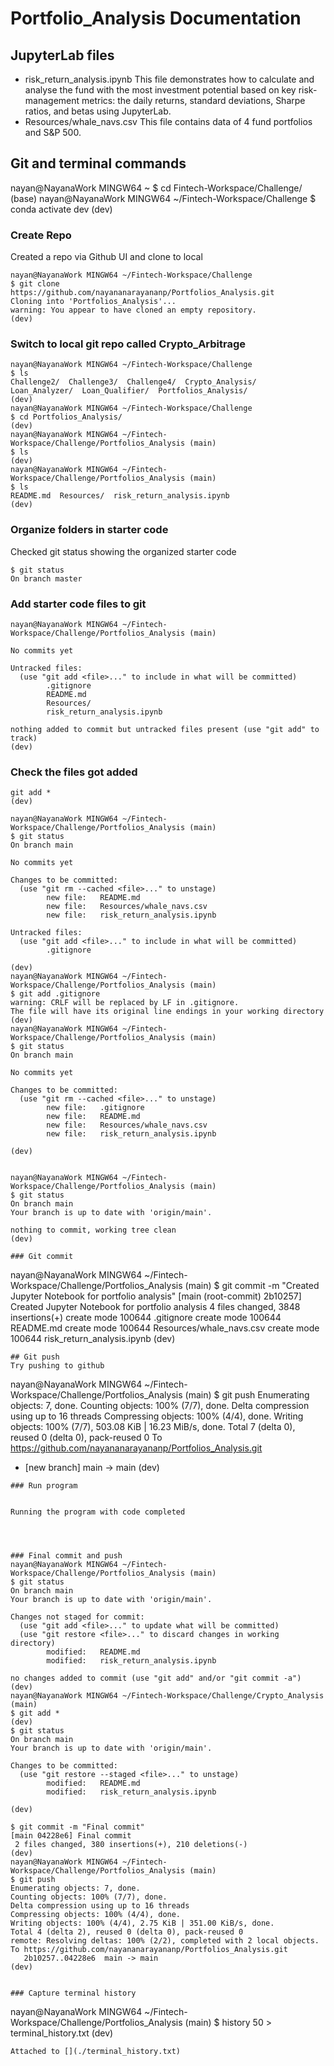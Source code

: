 # Portfolio_Analysis Documentation
## JupyterLab files
- risk_return_analysis.ipynb
This file demonstrates how to calculate and analyse the fund with the most investment potential based on key risk-management metrics: the daily returns, standard deviations, Sharpe ratios, and betas using JupyterLab.
- Resources/whale_navs.csv
This file contains data of 4 fund portfolios and S&P 500. 


## Git and terminal commands
nayan@NayanaWork MINGW64 ~
$ cd Fintech-Workspace/Challenge/
(base)
nayan@NayanaWork MINGW64 ~/Fintech-Workspace/Challenge
$ conda activate dev
(dev)
### Create Repo

Created a repo via Github UI and clone to local
```
nayan@NayanaWork MINGW64 ~/Fintech-Workspace/Challenge
$ git clone https://github.com/nayananarayananp/Portfolios_Analysis.git
Cloning into 'Portfolios_Analysis'...
warning: You appear to have cloned an empty repository.
(dev)

```
### Switch to local git repo called Crypto_Arbitrage
```
nayan@NayanaWork MINGW64 ~/Fintech-Workspace/Challenge
$ ls
Challenge2/  Challenge3/  Challenge4/  Crypto_Analysis/  Loan_Analyzer/  Loan_Qualifier/  Portfolios_Analysis/
(dev)
nayan@NayanaWork MINGW64 ~/Fintech-Workspace/Challenge
$ cd Portfolios_Analysis/
(dev)
nayan@NayanaWork MINGW64 ~/Fintech-Workspace/Challenge/Portfolios_Analysis (main)
$ ls
(dev)
nayan@NayanaWork MINGW64 ~/Fintech-Workspace/Challenge/Portfolios_Analysis (main)
$ ls
README.md  Resources/  risk_return_analysis.ipynb
(dev)

```

### Organize folders in starter code
Checked git status showing the organized starter code
```
$ git status
On branch master

```

### Add starter code files to git
```
nayan@NayanaWork MINGW64 ~/Fintech-Workspace/Challenge/Portfolios_Analysis (main)

No commits yet

Untracked files:
  (use "git add <file>..." to include in what will be committed)
        .gitignore
        README.md
        Resources/
        risk_return_analysis.ipynb

nothing added to commit but untracked files present (use "git add" to track)
(dev)
```

### Check the files got added
```
git add *
(dev)

nayan@NayanaWork MINGW64 ~/Fintech-Workspace/Challenge/Portfolios_Analysis (main)
$ git status
On branch main

No commits yet

Changes to be committed:
  (use "git rm --cached <file>..." to unstage)
        new file:   README.md
        new file:   Resources/whale_navs.csv
        new file:   risk_return_analysis.ipynb

Untracked files:
  (use "git add <file>..." to include in what will be committed)
        .gitignore

(dev)
nayan@NayanaWork MINGW64 ~/Fintech-Workspace/Challenge/Portfolios_Analysis (main)
$ git add .gitignore
warning: CRLF will be replaced by LF in .gitignore.
The file will have its original line endings in your working directory
(dev)
nayan@NayanaWork MINGW64 ~/Fintech-Workspace/Challenge/Portfolios_Analysis (main)
$ git status
On branch main

No commits yet

Changes to be committed:
  (use "git rm --cached <file>..." to unstage)
        new file:   .gitignore
        new file:   README.md
        new file:   Resources/whale_navs.csv
        new file:   risk_return_analysis.ipynb

(dev)


nayan@NayanaWork MINGW64 ~/Fintech-Workspace/Challenge/Portfolios_Analysis (main)
$ git status
On branch main
Your branch is up to date with 'origin/main'.

nothing to commit, working tree clean
(dev)

### Git commit
```
nayan@NayanaWork MINGW64 ~/Fintech-Workspace/Challenge/Portfolios_Analysis (main)
$ git commit -m "Created Jupyter Notebook for portfolio analysis"
[main (root-commit) 2b10257] Created Jupyter Notebook for portfolio analysis
 4 files changed, 3848 insertions(+)
 create mode 100644 .gitignore
 create mode 100644 README.md
 create mode 100644 Resources/whale_navs.csv
 create mode 100644 risk_return_analysis.ipynb
(dev)
```
## Git push
Try pushing to github 
```
nayan@NayanaWork MINGW64 ~/Fintech-Workspace/Challenge/Portfolios_Analysis (main)
$ git push
Enumerating objects: 7, done.
Counting objects: 100% (7/7), done.
Delta compression using up to 16 threads
Compressing objects: 100% (4/4), done.
Writing objects: 100% (7/7), 503.08 KiB | 16.23 MiB/s, done.
Total 7 (delta 0), reused 0 (delta 0), pack-reused 0
To https://github.com/nayananarayananp/Portfolios_Analysis.git
 * [new branch]      main -> main
(dev)
```
### Run program


Running the program with code completed
```
```



### Final commit and push
nayan@NayanaWork MINGW64 ~/Fintech-Workspace/Challenge/Portfolios_Analysis (main)
$ git status
On branch main
Your branch is up to date with 'origin/main'.

Changes not staged for commit:
  (use "git add <file>..." to update what will be committed)
  (use "git restore <file>..." to discard changes in working directory)
        modified:   README.md
        modified:   risk_return_analysis.ipynb

no changes added to commit (use "git add" and/or "git commit -a")
(dev)
nayan@NayanaWork MINGW64 ~/Fintech-Workspace/Challenge/Crypto_Analysis (main)
$ git add *
(dev)
$ git status
On branch main
Your branch is up to date with 'origin/main'.

Changes to be committed:
  (use "git restore --staged <file>..." to unstage)
        modified:   README.md
        modified:   risk_return_analysis.ipynb

(dev)

$ git commit -m "Final commit"
[main 04228e6] Final commit
 2 files changed, 380 insertions(+), 210 deletions(-)
(dev)
nayan@NayanaWork MINGW64 ~/Fintech-Workspace/Challenge/Portfolios_Analysis (main)
$ git push
Enumerating objects: 7, done.
Counting objects: 100% (7/7), done.
Delta compression using up to 16 threads
Compressing objects: 100% (4/4), done.
Writing objects: 100% (4/4), 2.75 KiB | 351.00 KiB/s, done.
Total 4 (delta 2), reused 0 (delta 0), pack-reused 0
remote: Resolving deltas: 100% (2/2), completed with 2 local objects.
To https://github.com/nayananarayananp/Portfolios_Analysis.git
   2b10257..04228e6  main -> main
(dev)
    

### Capture terminal history
```
nayan@NayanaWork MINGW64 ~/Fintech-Workspace/Challenge/Portfolios_Analysis (main)
$ history 50 > terminal_history.txt
(dev)
```
Attached to [](./terminal_history.txt)

    
    
    
    
    